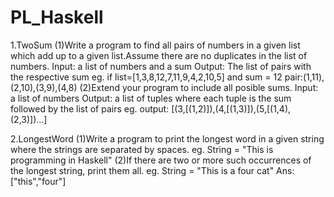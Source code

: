 # PL_Haskell

1.TwoSum
(1)Write a program to find all pairs of numbers in a given list which add up to a given list.Assume there are no duplicates in    the list of numbers.
   Input: a list of numbers and a sum
   Output: The list of pairs with the respective sum
   eg. if list=[1,3,8,12,7,11,9,4,2,10,5] and sum = 12
       pair:(1,11),(2,10),(3,9),(4,8)
(2)Extend your program to include all posible sums.
   Input: a list of numbers
   Output: a list of tuples where each tuple is the sum followed by the list of pairs
   eg. output: [(3,[(1,2)]),(4,[(1,3)]),(5,[(1,4),(2,3)])...]
   
2.LongestWord
(1)Write a program to print the longest word in a given string where the strings are separated by spaces.
   eg. String = "This is programming in Haskell"
(2)If there are two or more such occurrences of the longest string, print them all.
   eg. String = "This is a four cat"
       Ans:["this","four"]
